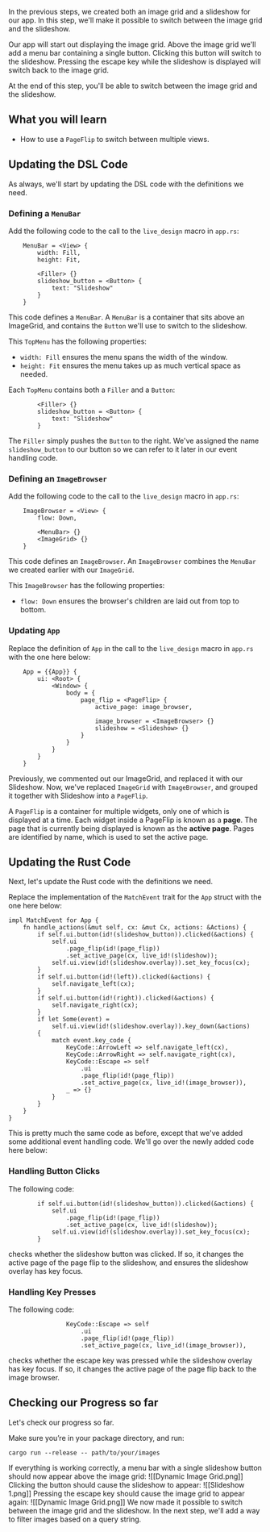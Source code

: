 In the previous steps, we created both an image grid and a slideshow for our app. In this step, we'll make it possible to switch between the image grid and the slideshow.

Our app will start out displaying the image grid. Above the image grid we'll add a menu bar containing a single button. Clicking this button will switch to the slideshow. Pressing the escape key while the slideshow is displayed will switch back to the image grid.

At the end of this step, you'll be able to switch between the image grid and the slideshow.
## What you will learn
- How to use a `PageFlip` to switch between multiple views.
## Updating the DSL Code
As always, we'll start by updating the DSL code with the definitions we need.
### Defining a `MenuBar`
Add the following code to the call to the `live_design` macro in `app.rs`:
```
    MenuBar = <View> {
        width: Fill,
        height: Fit,

        <Filler> {}
        slideshow_button = <Button> {
            text: "Slideshow"
        }
    }
```

This code defines a `MenuBar`. A `MenuBar` is a container that sits above an ImageGrid, and contains the `Button` we'll use to switch to the slideshow.

This `TopMenu` has the following properties:
- `width: Fill` ensures the menu spans the width of the window.
- `height: Fit` ensures the menu takes up as much vertical space as needed.

Each `TopMenu` contains both a `Filler` and a `Button`:
```
        <Filler> {}
        slideshow_button = <Button> {
            text: "Slideshow"
        }
```

The `Filler` simply pushes the `Button` to the right. We've assigned the name `slideshow_button` to our button so we can refer to it later in our event handling code.
### Defining an `ImageBrowser`
Add the following code to the call to the `live_design` macro in `app.rs`:
```
    ImageBrowser = <View> {
        flow: Down,

        <MenuBar> {}
        <ImageGrid> {}
    }
```

This code defines an `ImageBrowser`. An `ImageBrowser` combines the `MenuBar` we created earlier with our `ImageGrid`.

This `ImageBrowser` has the following properties:
- `flow: Down` ensures the browser's children are laid out from top to bottom.
### Updating `App`
Replace the definition of `App` in the call to the `live_design` macro in `app.rs` with the one here below:
```
    App = {{App}} {
        ui: <Root> {
            <Window> {
                body = {
                    page_flip = <PageFlip> {
                        active_page: image_browser,

                        image_browser = <ImageBrowser> {}
                        slideshow = <Slideshow> {}
                    }
                }
            }
        }
    }
```

Previously, we commented out our ImageGrid, and replaced it with our Slideshow. Now, we've replaced `ImageGrid` with `ImageBrowser`, and grouped it together with Slideshow into a `PageFlip`.

A `PageFlip` is a container for multiple widgets, only one of which is displayed at a time. Each widget inside a PageFlip is known as a **page**. The page that is currently being displayed is known as the **active page**. Pages are identified by name, which is used to set the active page.
## Updating the Rust Code
Next, let's update the Rust code with the definitions we need.

Replace the implementation of the `MatchEvent` trait for the `App` struct with the one here below:
```
impl MatchEvent for App {
    fn handle_actions(&mut self, cx: &mut Cx, actions: &Actions) {
        if self.ui.button(id!(slideshow_button)).clicked(&actions) {
            self.ui
                .page_flip(id!(page_flip))
                .set_active_page(cx, live_id!(slideshow));
            self.ui.view(id!(slideshow.overlay)).set_key_focus(cx);
        }
        if self.ui.button(id!(left)).clicked(&actions) {
            self.navigate_left(cx);
        }
        if self.ui.button(id!(right)).clicked(&actions) {
            self.navigate_right(cx);
        }
        if let Some(event) =
            self.ui.view(id!(slideshow.overlay)).key_down(&actions)
        {
            match event.key_code {
                KeyCode::ArrowLeft => self.navigate_left(cx),
                KeyCode::ArrowRight => self.navigate_right(cx),
                KeyCode::Escape => self
                    .ui
                    .page_flip(id!(page_flip))
                    .set_active_page(cx, live_id!(image_browser)),
                _ => {}
            }
        }
    }
}
```

This is pretty much the same code as before, except that we've added some additional event handling code. We'll go over the newly added code here below:
### Handling Button Clicks
The following code:
```
        if self.ui.button(id!(slideshow_button)).clicked(&actions) {
            self.ui
                .page_flip(id!(page_flip))
                .set_active_page(cx, live_id!(slideshow));
            self.ui.view(id!(slideshow.overlay)).set_key_focus(cx);
        }
```

checks whether the slideshow button was clicked. If so, it changes the active page of the page flip to the slideshow, and ensures the slideshow overlay has key focus. 
### Handling Key Presses
The following code:
```
                KeyCode::Escape => self
                    .ui
                    .page_flip(id!(page_flip))
                    .set_active_page(cx, live_id!(image_browser)),
```

checks whether the escape key was pressed while the slideshow overlay has key focus. If so, it changes the active page of the page flip back to the image browser.
## Checking our Progress so far
Let's check our progress so far.

Make sure you’re in your package directory, and run:
```
cargo run --release -- path/to/your/images
```

If everything is working correctly, a menu bar with a single slideshow button should now appear above the image grid:
![[Dynamic Image Grid.png]]
Clicking the button should cause the slideshow to appear:
![[Slideshow 1.png]]
Pressing the escape key should cause the image grid to appear again:
![[Dynamic Image Grid.png]]
We now made it possible to switch between the image grid and the slideshow. In the next step, we'll add a way to filter images based on a query string.
